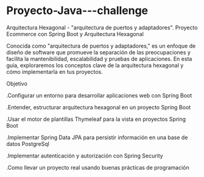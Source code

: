 # Proyecto-Java---challenge
Arquitectura Hexagonal - "arquitectura de puertos y adaptadores". Proyecto Ecommerce con Spring Boot y Arquitectura Hexagonal


Conocida como "arquitectura de puertos y adaptadores," es un enfoque de diseño de software que promueve la separación 
de las preocupaciones y facilita la mantenibilidad, escalabilidad y pruebas de aplicaciones. En esta guía, exploraremos 
los conceptos clave de la arquitectura hexagonal y cómo implementarla en tus proyectos.

Objetivo

.Configurar un entorno para desarrollar aplicaciones web con Spring Boot

.Entender, estructurar arquitectura hexagonal en un proyecto Spring Boot

.Usar el motor de plantillas Thymeleaf para la vista en proyectos Spring Boot

.Implementar Spring Data JPA para persistir información en una base de datos PostgreSql

.Implementar autenticación y autorización con Spring Security

.Como llevar un proyecto real usando buenas prácticas de programación
